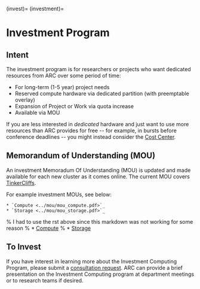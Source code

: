 (invest)=
(investment)=

# Investment Program

## Intent
The investment program is for researchers or projects who want dedicated resources from ARC over some period of time:

* For long-term (1-5 year) project needs
* Reserved compute hardware via dedicated partition (with preemptable overlay)
* Expansion of Project or Work via quota increase
* Available via MOU

If you are less interested in _dedicated_ hardware and just want to use more resources than ARC provides for free -- for example, in bursts before conference deadlines -- you might instead consider the [Cost Center](costcenter).

## Memorandum of Understanding (MOU)
An investment Memoradum Of Understanding (MOU) is updated and made available for each new cluster as it comes online. The current MOU covers [TinkerCliffs](tinkercliffs).

For example investment MOUs, see below:
```{eval-rst}
* `Compute <../mou/mou_compute.pdf>`_
* `Storage <../mou/mou_storage.pdf>`_
```
% I had to use the rst above since this markdown was not working for some reason
% * [Compute](../mou/mou_compute.pdf)
% * [Storage](../mou/mou_storage.pdf)

## To Invest
If you have interest in learning more about the Investment Computing Program, please submit a [consultation request](https://arc.vt.edu/help). ARC can provide a brief presentation on the Investment Computing program at department meetings or to research teams if desired.
